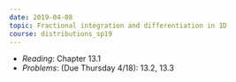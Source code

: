 ```yaml
---
date: 2019-04-08
topic: Fractional integration and differentiation in 1D
course: distributions_sp19
---
```


- *Reading*: Chapter 13.1
- *Problems*: (Due Thursday 4/18): 13.2, 13.3


